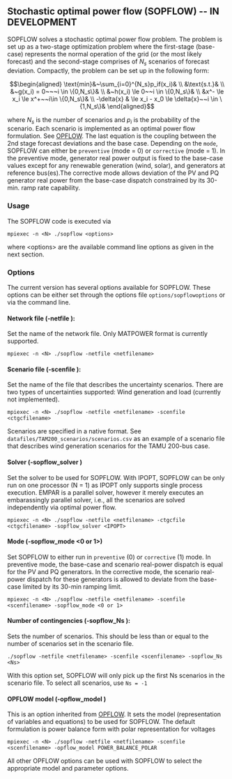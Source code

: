 ## Stochastic optimal power flow (SOPFLOW) -- IN DEVELOPMENT
SOPFLOW solves a stochastic optimal power flow problem. The problem is set up as a two-stage optimization problem where the first-stage (base-case) represents the normal operation of the grid (or the most likely forecast) and the second-stage comprises of $N_s$ scenarios of forecast deviation. Compactly, the problem can be set up in the following form:

```math
\begin{aligned}
\text{min}&~\sum_{i=0}^{N_s}p_if(x_i)& \\
&\text{s.t.}& \\
&~g(x_i) = 0~~~i \in \{0,N_s\}& \\
&~h(x_i) \le 0~~i \in \{0,N_s\}& \\
&x^- \le x_i \le x^+~~i\in \{0,N_s\}& \\
-\delta{x} & \le x_i - x_0 \le \delta{x}~~i \in \{1,N_s\}&
\end{aligned}
 ```

where $N_s$ is the number of scenarios and $p_i$ is the probability of the scenario. Each scenario is implemented as an optimal power flow formulation. See [OPFLOW](opflow.md). The last equation is the coupling between the 2nd stage forecast deviations and the base case. Depending on the `mode`, SOPFLOW can either be `preventive` (mode = 0) or `corrective` (mode = 1). In the preventive mode, generator real power output is fixed to the base-case values except for any renewable generation (wind, solar), and generators at reference bus(es).The corrective mode allows deviation of the PV and PQ generator real power from the base-case dispatch constrained by its 30-min. ramp rate capability.


### Usage
The SOPFLOW code is executed via
```
mpiexec -n <N> ./sopflow <options>
```
where \<options\> are the available command line options as given in the next section.

### Options
The current version has several options available for SOPFLOW. These options can be either set through the options file `options/sopflowoptions` or via the command line.

#### Network file (-netfile <netfilename>): 
Set the name of the network file. Only MATPOWER format is currently supported.

```
mpiexec -n <N> ./sopflow -netfile <netfilename>
```

#### Scenario file (-scenfile <scenfilename>): 
Set the name of the file that describes the uncertainty scenarios. There are two types of uncertainties supported: Wind generation and load (currently not implemented). 
```
mpiexec -n <N> ./sopflow -netfile <netfilename> -scenfile <ctgcfilename>
```
Scenarios are specified in a native format. See `datafiles/TAM200_scenarios/scenarios.csv` as an example of a scenario file that describes wind generation scenarios for the TAMU 200-bus case.

#### Solver (-sopflow_solver <IPOPT or EMPAR>)
Set the solver to be used for SOPFLOW. With IPOPT, SOPFLOW can be only run on one processor (N = 1) as IPOPT only supports single process execution. EMPAR is a parallel solver, however it merely executes an embarassingly parallel solver, i.e., all the scenarios are solved independently via optimal power flow.
```
mpiexec -n <N> ./sopflow -netfile <netfilename> -ctgcfile <ctgcfilename> -sopflow_solver <IPOPT>
```
#### Mode (-sopflow_mode <0 or 1>)
Set SOPFLOW to either run in `preventive` (0) or `corrective` (1) mode. In preventive mode, the base-case and scenario real-power dispatch is equal for the PV and PQ generators. In the corrective mode, the scenario real-power dispatch for these generators is allowed to deviate from the base-case limited by its 30-min ramping limit. 
```
mpiexec -n <N> ./sopflow -netfile <netfilename> -scenfile <scenfilename> -sopflow_mode <0 or 1>
```

#### Number of contingencies (-sopflow_Ns <Ns>): 
Sets the number of scenarios. This should be less than or equal to the number of scenarios set in the scenario file.

```
./sopflow -netfile <netfilename> -scenfile <scenfilename> -sopflow_Ns <Ns>
```

With this option set, SOPFLOW will only pick up the first Ns scenarios in the scenario file. To select all scenarios, use `Ns = -1`

#### OPFLOW model (-opflow_model <modelname>)
This is an option inherited from [OPFLOW](opflow.md). It sets the model (representation of variables and equations) to be used for SOPFLOW. The default formulation is power balance form with polar representation for voltages
```
mpiexec -n <N> ./sopflow -netfile <netfilename> -scenfile <scenfilename> -opflow_model POWER_BALANCE_POLAR
```

All other OPFLOW options can be used with SOPFLOW to select the appropriate model and parameter options.
